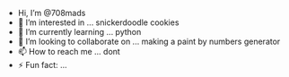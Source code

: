 -  Hi, I’m @708mads
- 👀 I’m interested in ... snickerdoodle cookies 
- 🌱 I’m currently learning ... python
- 💞️ I’m looking to collaborate on ... making a paint by numbers generator 
- 📫 How to reach me ... dont 
- ⚡ Fun fact: ...

<!---
708mads/708mads is a ✨ special ✨ repository because its `README.md` (this file) appears on your GitHub profile.
You can click the Preview link to take a look at your changes.
--->
